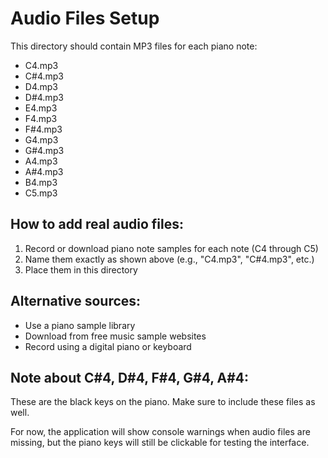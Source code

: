 # Audio Files Setup

This directory should contain MP3 files for each piano note:

- C4.mp3
- C#4.mp3
- D4.mp3
- D#4.mp3
- E4.mp3
- F4.mp3
- F#4.mp3
- G4.mp3
- G#4.mp3
- A4.mp3
- A#4.mp3
- B4.mp3
- C5.mp3

## How to add real audio files:

1. Record or download piano note samples for each note (C4 through C5)
2. Name them exactly as shown above (e.g., "C4.mp3", "C#4.mp3", etc.)
3. Place them in this directory

## Alternative sources:
- Use a piano sample library
- Download from free music sample websites
- Record using a digital piano or keyboard

## Note about C#4, D#4, F#4, G#4, A#4:
These are the black keys on the piano. Make sure to include these files as well.

For now, the application will show console warnings when audio files are missing, but the piano keys will still be clickable for testing the interface.
